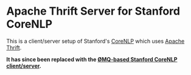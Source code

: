 Apache Thrift Server for Stanford CoreNLP
=========================================

This is a client/server setup of Stanford's [CoreNLP](http://nlp.stanford.edu/software/corenlp.shtml) which uses [Apache Thrift](http://thrift.apache.org/).

**It has since been replaced with the [ØMQ-based Stanford CoreNLP client/server](https://github.com/dmnapolitano/stanford-0mq).**